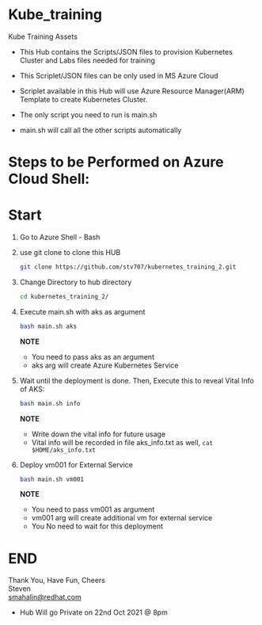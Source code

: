 # Kube_training
Kube Training Assets

- This Hub contains the Scripts/JSON files to provision Kubernetes Cluster and Labs files needed for training

- This Scriplet/JSON files can be only used in MS Azure Cloud

- Scriplet available in this Hub will use Azure Resource Manager(ARM) Template to create Kubernetes Cluster.

- The only script you need to run is main.sh

- main.sh will call all the other scripts automatically

# Steps to be Performed on Azure Cloud Shell: 

# Start
1. Go to Azure Shell - Bash
2. use git clone to clone this HUB
  
   ```sh 
   git clone https://github.com/stv707/kubernetes_training_2.git
   ```

3. Change Directory to hub directory  

   ```sh 
   cd kubernetes_training_2/
   ```

4. Execute main.sh with aks as argument 
   ```sh 
   bash main.sh aks
   ```
   **NOTE**
   - You need to pass aks as an argument
   - aks arg will create Azure Kubernetes Service

5. Wait until the deployment is done. Then, Execute this to reveal Vital Info of AKS: 
   ```sh 
   bash main.sh info 
   ```
   **NOTE**
   - Write down the vital info for future usage
   - Vital info will be recorded in file aks_info.txt as well, ``` cat $HOME/aks_info.txt ```

6. Deploy vm001 for External Service 
   ```sh 
   bash main.sh vm001 
   ```
   **NOTE**
   - You need to pass vm001 as argument
   - vm001 arg will create additional vm for external service
   - You No need to wait for this deployment
# END

Thank You, Have Fun, Cheers<br>
Steven<br>
smahalin@redhat.com

* Hub Will go Private on 22nd Oct 2021 @ 8pm 
